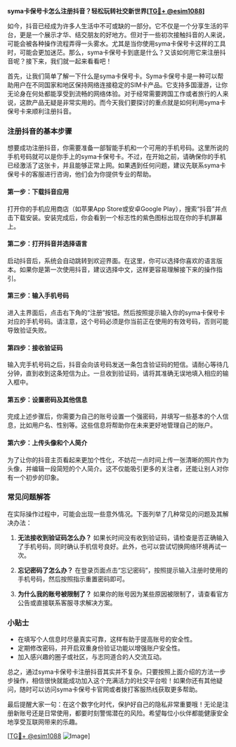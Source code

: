 **syma卡保号卡怎么注册抖音？轻松玩转社交新世界[[TG💪+ @esim1088](https://t.me/s/esim1088)]**

如今，抖音已经成为许多人生活中不可或缺的一部分。它不仅是一个分享生活的平台，更是一个展示才华、结交朋友的好地方。但对于一些初次接触抖音的人来说，可能会被各种操作流程弄得一头雾水。尤其是当你使用syma卡保号卡这样的工具时，可能会更加迷茫。那么，syma卡保号卡到底是什么？又该如何用它来注册抖音呢？接下来，我们就一起来看看吧！

首先，让我们简单了解一下什么是syma卡保号卡。Syma卡保号卡是一种可以帮助用户在不同国家和地区保持网络连接稳定的SIM卡产品。它支持多国漫游，让你无论身在何处都能享受到流畅的网络体验。对于经常需要跨国工作或者旅行的人来说，这款产品无疑是非常实用的。而今天我们要探讨的重点就是如何利用syma卡保号卡来顺利注册抖音。

### 注册抖音的基本步骤

想要成功注册抖音，你需要准备一部智能手机和一个可用的手机号码。这里所说的手机号码就可以是你手上的syma卡保号卡。不过，在开始之前，请确保你的手机已经激活了这张卡，并且能够正常上网。如果遇到任何问题，建议先联系syma卡保号卡的客服进行咨询，他们会为你提供专业的帮助。

#### 第一步：下载抖音应用

打开你的手机应用商店（如苹果App Store或安卓Google Play），搜索“抖音”并点击下载安装。安装完成后，你会看到一个标志性的紫色图标出现在你的手机屏幕上。

#### 第二步：打开抖音并选择语言

启动抖音后，系统会自动跳转到欢迎界面。在这里，你可以选择你喜欢的语言版本。如果你是第一次使用抖音，建议选择中文，这样更容易理解接下来的操作指引。

#### 第三步：输入手机号码

进入主界面后，点击右下角的“注册”按钮。然后按照提示输入你的syma卡保号卡对应的手机号码。请注意，这个号码必须是你当前正在使用的有效号码，否则可能导致验证失败。

#### 第四步：接收验证码

输入完手机号码之后，抖音会向该号码发送一条包含验证码的短信。请耐心等待几分钟，直到收到这条短信为止。一旦收到验证码，请将其准确无误地填入相应的输入框中。

#### 第五步：设置密码及其他信息

完成上述步骤后，你需要为自己的账号设置一个强密码，并填写一些基本的个人信息，比如用户名、性别等。这些信息将帮助你在未来更好地管理自己的账户。

#### 第六步：上传头像和个人简介

为了让你的抖音主页看起来更加个性化，不妨花一点时间上传一张清晰的照片作为头像，并编辑一段简短的个人简介。这不仅能吸引更多的关注者，还能让别人对你有一个初步的印象。

### 常见问题解答

在实际操作过程中，可能会出现一些意外情况。下面列举了几种常见的问题及其解决办法：

1. **无法接收到验证码怎么办？**
   如果长时间没有收到验证码，请检查是否正确输入了手机号码，同时确认手机信号良好。此外，也可以尝试切换网络环境再试一次。

2. **忘记密码了怎么办？**
   在登录页面点击“忘记密码”，按照提示输入注册时使用的手机号码，然后按照指示重置密码即可。

3. **为什么我的账号被限制了？**
   如果你的账号因为某些原因被限制了，请查看官方公告或直接联系客服寻求解决方案。

### 小贴士

- 在填写个人信息时尽量真实可靠，这样有助于提高账号的安全性。
- 定期修改密码，并开启双重身份验证功能以增强账户安全性。
- 加入感兴趣的圈子或社区，与志同道合的人交流互动。

总之，通过syma卡保号卡注册抖音其实并不复杂。只要按照上面介绍的方法一步步操作，相信很快就能成功加入这个充满活力的社交平台啦！如果你还有其他疑问，随时可以访问syma卡保号卡官网或者拨打客服热线获取更多帮助。

最后提醒大家一句：在这个数字化时代，保护好自己的隐私非常重要哦！无论是注册新账号还是日常使用，都要时刻警惕潜在的风险。希望每位小伙伴都能健康安全地享受互联网带来的乐趣。

[[TG💪+ @esim1088](https://t.me/s/esim1088) ![Image](https://i.postimg.cc/4NQfJmqS/Snipaste-2025-05-13-00-14-12.png)]